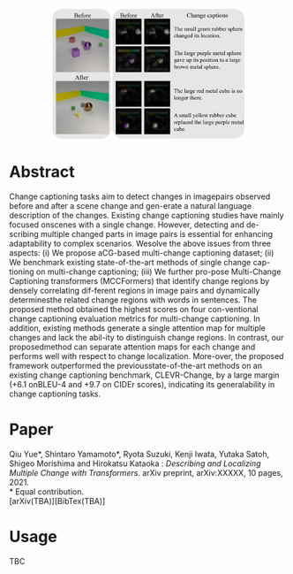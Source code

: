 <div style="width:100%;text-align:center"><img src="image/MCCFormers_teaser.png" style="width:70%;max-width:500px;margin-left:auto;margin-right:auto;" /></div>

# Abstract
Change captioning tasks aim to detect changes in imagepairs observed before and after a scene change and gen-erate a natural language description of the changes. Existing change captioning studies have mainly focused onscenes with a single change. However, detecting and de-scribing multiple changed parts in image pairs is essential for enhancing adaptability to complex scenarios. Wesolve the above issues from three aspects: (i) We propose aCG-based multi-change captioning dataset; (ii) We benchmark existing state-of-the-art methods of single change cap-tioning on multi-change captioning; (iii) We further pro-pose Multi-Change Captioning transformers (MCCFormers) that identify change regions by densely correlating dif-ferent regions in image pairs and dynamically determinesthe related change regions with words in sentences. The proposed method obtained the highest scores on four con-ventional change captioning evaluation metrics for multi-change captioning. In addition, existing methods generate a single attention map for multiple changes and lack the abil-ity to distinguish change regions. In contrast, our proposedmethod can separate attention maps for each change and performs well with respect to change localization. More-over, the proposed framework outperformed the previousstate-of-the-art methods on an existing change captioning benchmark, CLEVR-Change, by a large margin (+6.1 onBLEU-4 and +9.7 on CIDEr scores), indicating its generalability in change captioning tasks.

# Paper
Qiu Yue\*, Shintaro Yamamoto\*, Ryota Suzuki, Kenji Iwata, Yutaka Satoh, Shigeo Morishima and Hirokatsu Kataoka : *Describing and Localizing Multiple Change with Transformers*. arXiv preprint, arXiv:XXXXX, 10 pages, 2021.  
\* Equal contribution.  
\[arXiv(TBA)\][BibTex(TBA)]

# Usage
TBC

